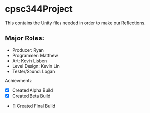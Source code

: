 # cpsc344Project
This contains the Unity files needed in order to make our Reflections.

## Major Roles:
* Producer: Ryan
* Programmer: Matthew
* Art: Kevin Lisben
* Level Design: Kevin Lin
* Tester/Sound: Logan 

Achievments:
- [X] Created Alpha Build
- [X] Created Beta Build
- [] Created Final Build
